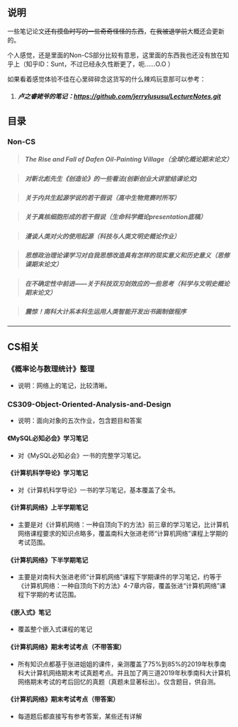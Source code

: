 <a name="笔记"></a>

## 说明



一些笔记论文~~还有摸鱼时写的一些奇奇怪怪的东西~~，~~在我被退学前~~大概还会更新的。

个人感觉，还是里面的Non-CS部分比较有意思，这里面的东西我也还没有放在知乎上（知乎ID：Sunt，不过已经永久性断更了，呃……O.O ）
>>>>

如果看着感觉体验不佳在心里碎碎念这货写的什么辣鸡玩意那可以参考：

1. ##### 卢之睿姥爷的笔记：https://github.com/jerrylususu/LectureNotes.git





## 目录

### Non-CS

> ##### 		The Rise and Fall of Dafen Oil-Painting Village（全球化概论期末论文）

> ##### 		对靳北彪先生《创造论》的一些看法(创新创业大讲堂结课论文)

> ##### 		关于内共生起源学说的若干假说（高中生物竞赛时所写）

> ##### 		关于真核细胞形成的若干假说（生命科学概论presentation底稿）

> ##### 		漫谈人类对火的使用起源（科技与人类文明史概论作业）

> ##### 		思想政治理论课学习对自我思想改造具有怎样的现实意义和历史意义（思修课期末论文）

> ##### 		在不确定性中前进——关于科技双刃剑效应的一些思考（科学与文明史概论期末论文）

> ##### 		震惊！南科大计系本科生运用人类智能开发出书画制做程序  

---



## CS相关

### 《概率论与数理统计》整理

- 说明：网络上的笔记，比较清晰。  



 ### CS309-Object-Oriented-Analysis-and-Design  

- 说明：面向对象的五次作业，包含题目和答案  



 #### 《MySQL必知必会》学习笔记

- 对《MySQL必知必会》一书的完整学习笔记。



#### 《计算机科学导论》学习笔记

- 对《计算机科学导论》一书的学习笔记，基本覆盖了全书。



#### 《计算机网络》上半学期笔记

- 主要是对《计算机网络：一种自顶向下的方法》前三章的学习笔记，比计算机网络课程要求的知识点略多，覆盖南科大张进老师“计算机网络”课程上学期的考试范围。



#### 《计算机网络》下半学期笔记

- 主要是对南科大张进老师“计算机网络”课程下学期课件的学习笔记，约等于《计算机网络：一种自顶向下的方法》4-7章内容，覆盖张进“计算机网络”课程下学期的考试范围。



#### 《嵌入式》笔记

- 覆盖整个嵌入式课程的笔记



#### 《计算机网络》期末考试考点（不带答案）

- 所有知识点都基于张进姐姐的课件，亲测覆盖了75%到85%的2019年秋季南科大计算机网络期末考试真题考点。并且加了两三道2019年秋季南科大计算机网络期末考试的考后回忆的真题（真题未显著标出）。仅含题目，供自测。



#### 《计算机网络》期末考试考点（带答案）

- 每道题后都直接写有参考答案，某些还有详解
